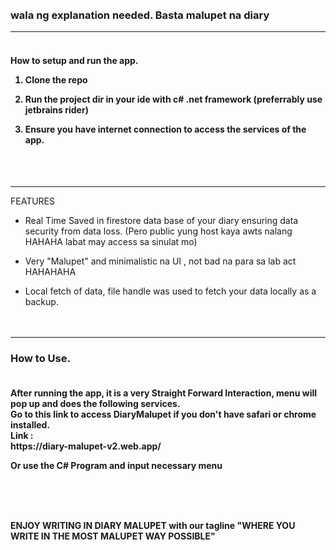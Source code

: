 <marquee><h1 align="center">DIARY MALUPET</h1></marquee>
<h3>wala ng explanation needed. Basta malupet na diary</h3>

-----------------------
<h4>
        <br>
<b>How to setup and run the app.</b>

1. Clone the repo

2. Run the project dir in your ide with c# .net framework (preferrably use jetbrains rider)

3. Ensure you have internet connection to access the services of the app.
</h4>
<br><br>

--------------------

FEATURES

* Real Time Saved in firestore data base of your diary ensuring data security from data loss. (Pero public yung host kaya awts nalang HAHAHA labat may access sa sinulat mo)

* Very "Malupet" and minimalistic na UI , not bad na para sa lab act HAHAHAHA

* Local fetch of data, file handle was used to fetch your data locally as a backup.
<br><br><br>
-----------
<h3>
How to Use. 
        </h3>
<h4>
<br>
After running the app, it is a very Straight Forward Interaction, menu will pop up and does the following services.
<br>
Go to this link to access DiaryMalupet if you don't have safari or chrome installed.
        <br>Link :
        <br> https://diary-malupet-v2.web.app/
<url>

Or use the C# Program and input necessary menu

<br>
<br>
<br>

ENJOY WRITING IN DIARY MALUPET
with our tagline 
"WHERE YOU WRITE IN THE MOST MALUPET WAY POSSIBLE"
</h2>
